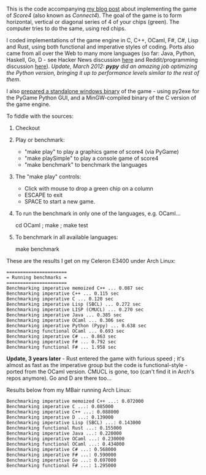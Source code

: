 This is the code accompanying [my blog post](https://www.thanassis.space/score4.html) about implementing the game of *Score4* (also known as *Connect4*). The goal of the game is to form horizontal, vertical or diagonal series of 4 of your chips (green). The computer tries to do the same, using red chips.

I coded implementations of the game engine in C, C++, OCaml, F#, C#, Lisp and Rust, using both functional and imperative styles of coding.  Ports also came from all over the Web to many more languages (so far: Java, Python, Haskell, Go, D - see Hacker News discussion [here](http://news.ycombinator.com/item?id=2750894) and Reddit/programming discussion [here](http://www.reddit.com/r/programming/comments/imfqd/ai_playing_score4_in_functional_and_imperative/)). *Update, March 2012: **pypy** did an amazing job optimizing the Python version, bringing it up to performance levels similar to the rest of them*.

I also [prepared a standalone windows binary](https://github.com/downloads/ttsiodras/Score4/Score4-win32.binary.zip) of the game - using py2exe for the PyGame Python GUI, and a MinGW-compiled binary of the C version of the game engine.

To fiddle with the sources:

1. Checkout

2. Play or benchmark:

    - "make play" to play a graphics game of score4 (via PyGame)
    - "make playSimple" to play a console game of score4
    - "make benchmark" to benchmark the languages

3. The "make play" controls:

   - Click with mouse to drop a green chip on a column
   - ESCAPE to exit 
   - SPACE to start a new game.

4. To run the benchmark in only one of the languages, e.g. OCaml...

    cd OCaml ; make ; make test

5. To benchmark in all available languages:

    make benchmark

These are the results I get on my Celeron E3400 under Arch Linux:

    ======================
    = Running benchmarks =
    ======================
    Benchmarking imperative memoized C++ ... 0.087 sec
    Benchmarking imperative C++ ... 0.115 sec
    Benchmarking imperative C ... 0.120 sec
    Benchmarking imperative Lisp (SBCL) ... 0.272 sec
    Benchmarking imperative LISP (CMUCL) ... 0.270 sec
    Benchmarking imperative Java ... 0.385 sec
    Benchmarking imperative OCaml ... 0.306 sec
    Benchmarking imperative Python (Pypy) ... 0.638 sec
    Benchmarking functional OCaml ... 0.693 sec
    Benchmarking imperative C# ... 0.863 sec
    Benchmarking imperative F# ... 0.792 sec
    Benchmarking functional F# ... 1.958 sec

**Update, 3 years later** - Rust entered the game with
furious speed ; it's almost as fast as the imperative group but
the code is functional-style - ported from the OCaml version.
CMUCL is gone, too (can't find it in Arch's repos anymore).
Go and D are there too...

Results below from my MBair running Arch Linux:

    Benchmarking imperative memoized C++ ...: 0.072000
    Benchmarking imperative C ...: 0.085000
    Benchmarking imperative C++ ...: 0.088000
    Benchmarking imperative D ...: 0.139000
    Benchmarking imperative Lisp (SBCL) ...: 0.143000
    Benchmarking functional Rust ...: 0.155000
    Benchmarking imperative Java ...: 0.220000
    Benchmarking imperative OCaml ...: 0.230000
    Benchmarking functional OCaml ...: 0.434000
    Benchmarking imperative C# ...: 0.568000
    Benchmarking imperative F# ...: 0.590000
    Benchmarking imperative Go ...: 0.697000
    Benchmarking functional F# ...: 1.295000
